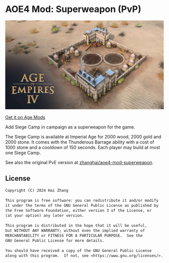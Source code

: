 # AOE4 Mod: Superweapon (PvP)

![Mod image](assets/mod.png)

[Get it on Age Mods](https://www.ageofempires.com/mods/details/310437/)

Add Siege Camp in campaign as a superweapon for the game.

The Siege Camp is available at Imperial Age for 2000 wood, 2000 gold and 2000 stone. It comes with the Thunderous Barrage ability with a cost of 1000 stone and a cooldown of 150 seconds. Each player may build at most one Siege Camp.

See also the original PvE version at [zhanghai/aoe4-mod-superweapon](https://github.com/zhanghai/aoe4-mod-superweapon).

## License

    Copyright (C) 2024 Hai Zhang

    This program is free software: you can redistribute it and/or modify
    it under the terms of the GNU General Public License as published by
    the Free Software Foundation, either version 3 of the License, or
    (at your option) any later version.

    This program is distributed in the hope that it will be useful,
    but WITHOUT ANY WARRANTY; without even the implied warranty of
    MERCHANTABILITY or FITNESS FOR A PARTICULAR PURPOSE.  See the
    GNU General Public License for more details.

    You should have received a copy of the GNU General Public License
    along with this program.  If not, see <https://www.gnu.org/licenses/>.

